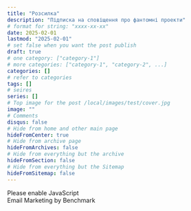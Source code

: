 ```yaml
---
title: "Розсилка"
description: "Підписка на сповіщення про фантомні проекти"
# format for string: "xxxx-xx-xx"
date: 2025-02-01
lastmod: "2025-02-01"
# set false when you want the post publish
draft: true
# one category: ["category-1"]
# more categories: ["category-1", "category-2", ...]
categories: []
# refer to categories
tags: []
# seires
series: []
# Top image for the post /local/images/test/cover.jpg
image: ""
# Comments
disqus: false
# Hide from home and other main page
hideFromCenter: true
# Hide from archive page
hideFromArchives: false
# Hide from everything but the archive
hideFromSection: false
# Hide from everything but the Sitemap
hideFromSitemap: false
---
```

<!-- BEGIN: Benchmark Email Signup Form Code -->
<script type="text/javascript" id="lbscript1764843" src="https://lb.benchmarkemail.com//code/lbformnew.js?mFcQnoBFKMQgc2%252BfKvs%252BcMVHaffN5KY0FUCgJ7%252BHUw1b7ySm5Tc90g%253D%253D"></script>
<noscript>
	<p>Please enable JavaScript <br /> Email Marketing by Benchmark</p>
</noscript>
<!-- END: Benchmark Email Signup Form Code -->